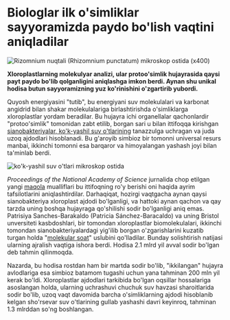 # Biologlar ilk o'simliklar sayyoramizda paydo bo'lish vaqtini aniqladilar

![Rizomnium nuqtali (Rhizomnium punctatum) mikroskop ostida (x400)](http://pediaa.com/wp-content/uploads/2015/08/Difference-Between-Light-Microscope-and-Electron-Microscope-Light_Microscope_Image.jpeg)

**Xloroplastlarning molekulyar analizi, ular protoo'simlik hujayrasida qaysi payt paydo bo'lib qolganligini aniqlashga imkon berdi. Aynan shu unikal hodisa butun sayyoramizning yuz ko'rinishini o'zgartirib yubordi.**

Quyosh energiyasini "tutib", bu energiyani suv molekulalari va karbonat angidrid bilan shakar molekulalariga birlashtirishda o'simliklarga xloroplastlar yordam beradilar. Bu hujayra ichi organellalar qachonlardir "protoo'simlik" tomonidan zabt etilib, borgan sari u bilan ittifoqqa kirishgan [sianobakteriyalar, ko'k-yashil suv o'tlarining](https://uz.wikipedia.org/wiki/Ko%CA%BBk-yashil_suvo%CA%BBtlar) tanazzulga uchragan va juda uzoq ajdodlari hisoblanadi. Bu g'aroyib simbioz bir tomonni universal resurs manbai, ikkinchi tomonni esa barqaror va himoyalangan yashash joyi bilan ta'minlab berdi.

![ko'k-yashil suv o'tlari mikroskop ostida](https://c1.staticflickr.com/3/2235/2401285296_57f4963b2d_b.jpg)

 _Proceedings of the National Academy of Science_ jurnalida chop etilgan yangi [maqola](http://www.pnas.org/content/early/2017/08/08/1620089114) mualliflari bu ittifoqning ro'y berishi oni haqida ayrim tafsilotlarini aniqlashtirdilar. Darhaqiqat, hozirgi vaqtgacha aynan qaysi sianobakteriya xloroplast ajdodi bo'lganligi, va hattoki aynan qachon va qay tarzda uning boshqa hujayraga qo'shilishi sodir bo'lganligi aniq emas.  Patrisiya Sanches-Barakaldo (Patricia Sánchez-Baracaldo) va uning Bristol unversiteti kasbdoshlari, bir tomondan xloroplastlar biomolekulalari, ikkinchi tomondan sianobakteriyalardagi yig'ilib borgan o'zgarishlarini kuzatib turgan holda "[molekular soat](https://ru.wikipedia.org/wiki/%D0%9C%D0%BE%D0%BB%D0%B5%D0%BA%D1%83%D0%BB%D1%8F%D1%80%D0%BD%D1%8B%D0%B5_%D1%87%D0%B0%D1%81%D1%8B)" uslubini qo'lladilar. Bunday solishtirish natijasi ularning ajralish vaqtiga ishora berdi. Hodisa 2.1 mlrd yil avval sodir bo'lgan deb tahmin qilinmoqda.

Nazarda, bu hodisa rostdan ham bir martda sodir bo'lib, "ikkilangan" hujayra avlodlariga esa simbioz batamom tugashi uchun yana tahminan 200 mln yil kerak bo'ldi. Xloroplastlar ajdodlari tarkibida bo'lgan oqsillar hossalariga asoslangan holda, ularning uchrashuvi chuchuk suv havzasi sharoitlarida sodir bo'lib, uzoq vaqt davomida barcha o'simliklarning ajdodi hisoblanib kelgan sho'rsevar suv o'tlarining gullab yashashi davri keyinroq, tahminan 1.3 mlrddan so'ng boshlangan.